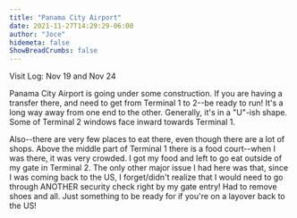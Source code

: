 ```yaml
---
title: "Panama City Airport"
date: 2021-11-27T14:29:29-06:00
author: "Joce"
hidemeta: false
ShowBreadCrumbs: false
---
```

Visit Log:
Nov 19 and Nov 24

Panama City Airport is going under some construction. If you are having a transfer there, and need to get from Terminal 1 to 2--be ready to run! It's a long way away from one end to the other. Generally, it's in a "U"-ish shape. Some of Terminal 2 windows face inward towards Terminal 1.

Also--there are very few places to eat there, even though there are a lot of shops. Above the middle part of Terminal 1 there is a food court--when I was there, it was very crowded. I got my food and left to go eat outside of my gate in Terminal 2.  The only other major issue I had here was that, since I was coming back to the US, I forget/didn't realize that I would need to go through ANOTHER security check right by my gate entry! Had to remove shoes and all. Just something to be ready for if you're on a layover back to the US!
